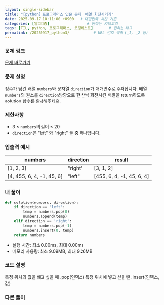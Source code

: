 ```yaml
---
layout: single-sidebar
title: "[python] 프로그래머스 입문 문제: 배열 회전시키기"
date: 2025-09-17 10:11:00 +0900   # 대한민국 시간 기준
categories: [알고리즘]                 # 원하는 카테고리
tags: [TIL, python, 프로그래머스, 코딩테스트]       # 원하는 태그
permalink: /20250917_python3/           # URL 번호 규칙 (_1, _2 등)
---
```


### 문제 링크

[문제 바로가기](https://school.programmers.co.kr/learn/courses/30/lessons/120844)

### 문제 설명

정수가 담긴 배열 `numbers`와 문자열 `direction`가 매개변수로 주어집니다. 배열 `numbers`의 원소를 `direction`방향으로 한 칸씩 회전시킨 배열을 return하도록 solution 함수를 완성해주세요.



### 제한사항

- 3 ≤ `numbers`의 길이 ≤ 20
- `direction`은 "left" 와 "right" 둘 중 하나입니다.



### 입출력 예시

| numbers  | direction | result |
| --- | --- | --- | 
| [1, 2, 3] | "right" | [3, 1, 2] |
| [4, 455, 6, 4, -1, 45, 6] | "left" | [455, 6, 4, -1, 45, 6, 4] |


### 내 풀이

```python
def solution(numbers, direction):
    if direction == 'left':
        temp = numbers.pop(0)
        numbers.append(temp)
    elif direction == 'right':
        temp = numbers.pop(-1)
        numbers.insert(0, temp)
    return numbers
```

- 실행 시간: 최소 0.00ms, 최대 0.00ms
- 메모리 사용량: 최소 9.09MB, 최대 9.26MB



### 코드 설명
특정 위치의 값을 뺴고 싶을 때 .pop(인덱스)
특정 위치에 넣고 싶을 땐 .insert(인덱스, 값)



### 다른 풀이